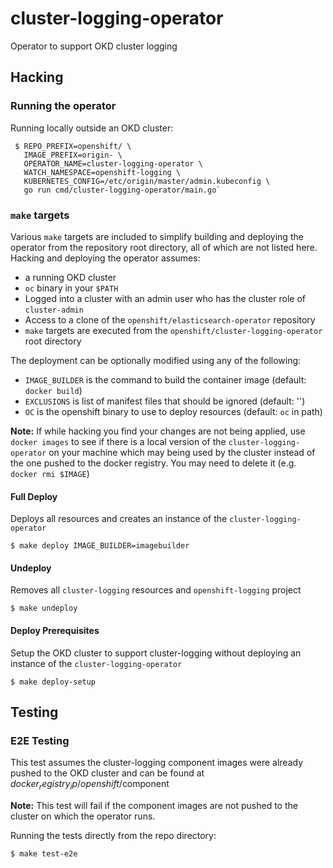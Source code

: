 # cluster-logging-operator
Operator to support OKD cluster logging

## Hacking

### Running the operator

Running locally outside an OKD cluster:
```
 $ REPO_PREFIX=openshift/ \
   IMAGE_PREFIX=origin- \
   OPERATOR_NAME=cluster-logging-operator \
   WATCH_NAMESPACE=openshift-logging \
   KUBERNETES_CONFIG=/etc/origin/master/admin.kubeconfig \
   go run cmd/cluster-logging-operator/main.go`
```
### `make` targets
Various `make` targets are included to simplify building and deploying the operator
from the repository root directory, all of which are not listed here.  Hacking and 
deploying the operator assumes:
* a running OKD cluster
* `oc` binary in your `$PATH`
* Logged into a cluster with an admin user who has the cluster role of `cluster-admin`
* Access to a clone of the `openshift/elasticsearch-operator` repository
* `make` targets are executed from the `openshift/cluster-logging-operator` root directory

The deployment can be optionally modified using any of the following:

*  `IMAGE_BUILDER` is the command to build the container image (default: `docker build`)
*  `EXCLUSIONS` is list of manifest files that should be ignored (default: '')
*  `OC` is the openshift binary to use to deploy resources (default: `oc` in path)

**Note:**  If while hacking you find your changes are not being applied, use 
`docker images` to see if there is a local version of the `cluster-logging-operator`
on your machine which may being used by the cluster instead of the one pushed to
the docker registry.  You may need to delete it (e.g. `docker rmi $IMAGE`)

#### Full Deploy
Deploys all resources and creates an instance of the `cluster-logging-operator`
```
$ make deploy IMAGE_BUILDER=imagebuilder
```

#### Undeploy
Removes all `cluster-logging` resources and `openshift-logging` project
```
$ make undeploy
```
#### Deploy Prerequisites
Setup the OKD cluster to support cluster-logging without deploying an instance of
the `cluster-logging-operator`
```
$ make deploy-setup
```

## Testing

### E2E Testing
This test assumes the cluster-logging component images were already pushed 
to the OKD cluster and can be found at $docker_registry_ip/openshift/$component

**Note:** This test will fail if the component images are not pushed to the cluster
on which the operator runs.

Running the tests directly from the repo directory:
```
$ make test-e2e
```
